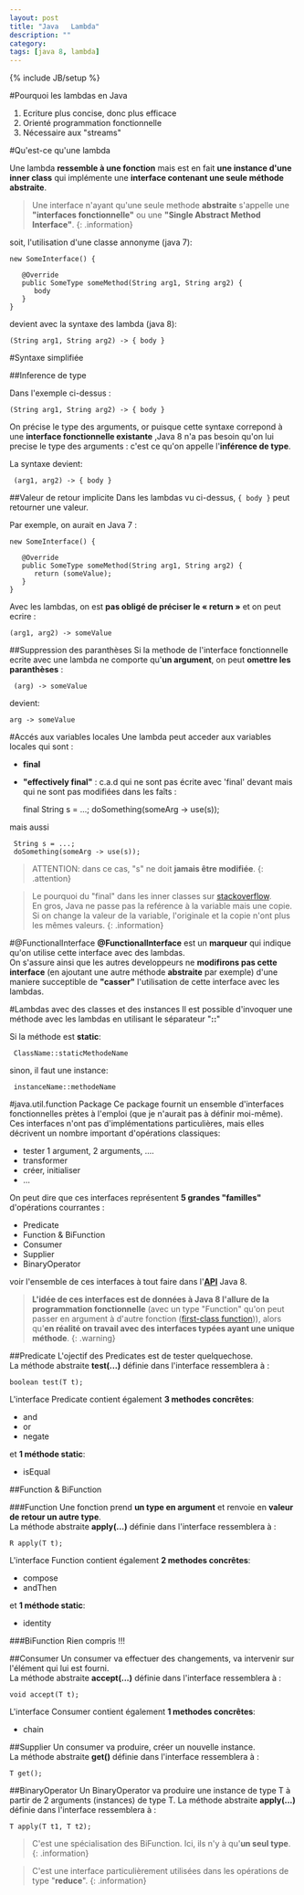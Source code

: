 ```yaml
---
layout: post
title: "Java   Lambda"
description: ""
category: 
tags: [java 8, lambda]
---
```

{% include JB/setup %}

#Pourquoi les lambdas en Java
  1. Ecriture plus concise, donc plus efficace
  2. Orienté programmation fonctionnelle
  3. Nécessaire aux "streams"

#Qu'est-ce qu'une lambda

Une lambda **ressemble à une fonction** mais est en fait **une instance d'une inner class** qui implémente une **interface contenant une seule méthode abstraite**. 

>Une interface n'ayant qu'une seule methode **abstraite** s'appelle une **"interfaces fonctionnelle"** ou une **"Single Abstract Method Interface"**.
{: .information}

soit, l'utilisation d'une classe annonyme (java 7): 

    new SomeInterface() {
       
       @Override
       public SomeType someMethod(String arg1, String arg2) {
          body
       }
    }
    
devient avec la syntaxe des lambda (java 8):

    (String arg1, String arg2) -> { body }
    
#Syntaxe simplifiée    
    
    
##Inference de type

Dans l'exemple ci-dessus :

    (String arg1, String arg2) -> { body }
    
On précise le type des arguments, or puisque cette syntaxe correpond à une **interface fonctionnelle existante** ,Java 8 n'a pas besoin qu'on lui precise le type des arguments : c'est ce qu'on appelle l'**inférence de type**.  
  
La syntaxe devient:

     (arg1, arg2) -> { body }

##Valeur de retour implicite
Dans les lambdas vu ci-dessus, `{ body }` peut retourner une valeur. 
   
Par exemple, on aurait en Java 7 :

    new SomeInterface() {
       
       @Override
       public SomeType someMethod(String arg1, String arg2) {
          return (someValue);
       }
    }
    
Avec les lambdas, on est **pas obligé de préciser le « return »** et on peut ecrire :

    (arg1, arg2) -> someValue


##Suppression des paranthèses
Si la methode de l'interface fonctionnelle ecrite avec une lambda ne comporte qu'**un argument**, on peut **omettre les paranthèses** :
    
     (arg) -> someValue
    
devient:

    arg -> someValue
    
 
#Accés aux variables locales
Une lambda peut acceder aux variables locales qui sont :
  - **final**
  - **"effectively final"** : c.a.d qui ne sont pas écrite avec 'final' devant mais qui ne sont pas modifiées dans les faîts :

     final String s = ...;
     doSomething(someArg -> use(s));
      
 mais aussi
      
     String s = ...;
     doSomething(someArg -> use(s));

>ATTENTION: dans ce cas, "s" ne doit **jamais être modifiée**.
{: .attention}


>Le pourquoi du "final" dans les inner classes sur [stackoverflow](http://stackoverflow.com/questions/3910324/why-inner-classes-require-final-outer-instance-variables-java).  
En gros, Java ne passe pas la reférence à la variable mais une copie. Si on change la valeur de la variable, l'originale et la copie n'ont plus les mêmes valeurs.
{: .information}

#@FunctionalInterface
**@FunctionalInterface** est un **marqueur** qui indique qu'on utilise cette interface avec des lambdas.  
On s'assure ainsi que les autres developpeurs ne **modifirons pas cette interface** (en ajoutant une autre méthode **abstraite** par exemple) d'une maniere succeptible de **"casser"** l'utilisation de cette interface avec les lambdas.

#Lambdas avec des classes et des instances
 Il est possible d'invoquer une méthode avec les lambdas en utilisant le séparateur "**::**"
 
 Si la méthode est **static**:
 
     ClassName::staticMethodeName
     
 sinon, il faut une instance:
 
     instanceName::methodeName
     

#java.util.function Package
Ce package fournit un ensemble d'interfaces fonctionnelles prètes à l'emploi (que je n'aurait pas à définir moi-même).  
Ces interfaces n'ont pas d'implémentations particulières, mais elles décrivent un nombre important d'opérations classiques:
  
  - tester 1 argument, 2 arguments, ....
  - transformer
  - créer, initialiser
  - ...
  
On peut dire que ces interfaces représentent **5 grandes "familles"** d'opérations courrantes :
  
  - Predicate
  - Function & BiFunction
  - Consumer
  - Supplier
  - BinaryOperator

voir l'ensemble de ces interfaces à tout faire dans l'**[API](http://docs.oracle.com/javase/8/docs/api/java/util/function/package-summary.html)** Java 8.  


>**L'idée de ces interfaces est de données à Java 8 l'allure de la programmation fonctionnelle** (avec un type "Function" qu'on peut passer en argument à d'autre fonction ([first-class function](http://en.wikipedia.org/wiki/First-class_function))), alors qu'**en réalité on travail avec des interfaces typées ayant une unique méthode**.
{: .warning}  

##Predicate
L'ojectif des Predicates est de tester quelquechose.  
La méthode abstraite **test(...)** définie dans l'interface ressemblera à :

    boolean test(T t);
    
L'interface Predicate contient également **3 methodes concrêtes**: 
    
   - and
   - or
   - negate

 et **1 méthode static**:
 
   - isEqual
 
 
##Function & BiFunction

###Function
Une fonction prend **un type en argument** et renvoie en **valeur de retour  un autre type**.  
La méthode abstraite **apply(...)** définie dans l'interface ressemblera à :
 
    R apply(T t);
    
L'interface Function contient également **2 methodes concrêtes**: 
    
   - compose
   - andThen

 et **1 méthode static**:
 
   - identity
    

###BiFunction
Rien compris !!!


##Consumer
Un consumer va effectuer des changements, va intervenir sur l'élément qui lui est fourni.  
La méthode abstraite **accept(...)** définie dans l'interface ressemblera à :

    void accept(T t);
    
    
L'interface Consumer contient également **1 methodes concrêtes**: 
    
   - chain
    
    
##Supplier
Un consumer va produire, créer un nouvelle instance.  
La méthode abstraite **get()** définie dans l'interface ressemblera à :

    T get();   
    
    
##BinaryOperator
Un BinaryOperator va produire une instance de type T à partir de 2 arguments (instances) de type T.
La méthode abstraite **apply(...)** définie dans l'interface ressemblera à :

    T apply(T t1, T t2);
    
    
>C'est une spécialisation des BiFunction. Ici, ils n'y à qu'**un seul type**.
{: .information}
    
    
>C'est une interface particulièrement utilisées dans les opérations de type "**reduce**".
{: .information}
    
